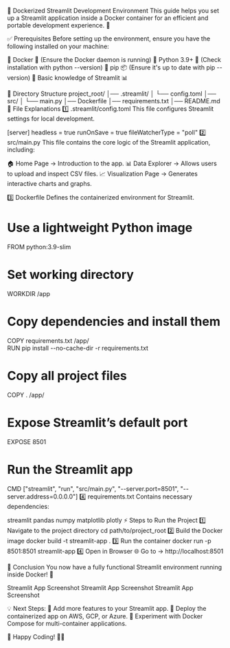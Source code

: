 🐳 Dockerized Streamlit Development Environment
This guide helps you set up a Streamlit application inside a Docker container for an efficient and portable development experience. 🚀

✅ Prerequisites
Before setting up the environment, ensure you have the following installed on your machine:

🔹 Docker 🐳 (Ensure the Docker daemon is running)
🔹 Python 3.9+ 🐍 (Check installation with python --version)
🔹 pip 📦 (Ensure it's up to date with pip --version)
🔹 Basic knowledge of Streamlit 📊

📂 Directory Structure
project_root/
│── .streamlit/
│   └── config.toml
│── src/
│   └── main.py
│── Dockerfile
│── requirements.txt
│── README.md
📜 File Explanations
1️⃣ .streamlit/config.toml
This file configures Streamlit settings for local development.

[server]
headless = true
runOnSave = true
fileWatcherType = "poll"
2️⃣ src/main.py
This file contains the core logic of the Streamlit application, including:

🏠 Home Page → Introduction to the app.
📊 Data Explorer → Allows users to upload and inspect CSV files.
📈 Visualization Page → Generates interactive charts and graphs.

3️⃣ Dockerfile
Defines the containerized environment for Streamlit.

# Use a lightweight Python image
FROM python:3.9-slim  

# Set working directory
WORKDIR /app  

# Copy dependencies and install them
COPY requirements.txt /app/  
RUN pip install --no-cache-dir -r requirements.txt  

# Copy all project files
COPY . /app/  

# Expose Streamlit’s default port
EXPOSE 8501  

# Run the Streamlit app
CMD ["streamlit", "run", "src/main.py", "--server.port=8501", "--server.address=0.0.0.0"]
4️⃣ requirements.txt
Contains necessary dependencies:

streamlit
pandas
numpy
matplotlib
plotly
⚡ Steps to Run the Project
1️⃣ Navigate to the project directory
cd path/to/project_root
2️⃣ Build the Docker image
docker build -t streamlit-app .
3️⃣ Run the container
docker run -p 8501:8501 streamlit-app
4️⃣ Open in Browser
🌐 Go to → http://localhost:8501

🎯 Conclusion
You now have a fully functional Streamlit environment running inside Docker! 🚀

Streamlit App Screenshot Streamlit App Screenshot Streamlit App Screenshot

💡 Next Steps:
🔹 Add more features to your Streamlit app.
🔹 Deploy the containerized app on AWS, GCP, or Azure.
🔹 Experiment with Docker Compose for multi-container applications.

🚀 Happy Coding! 🐳💙